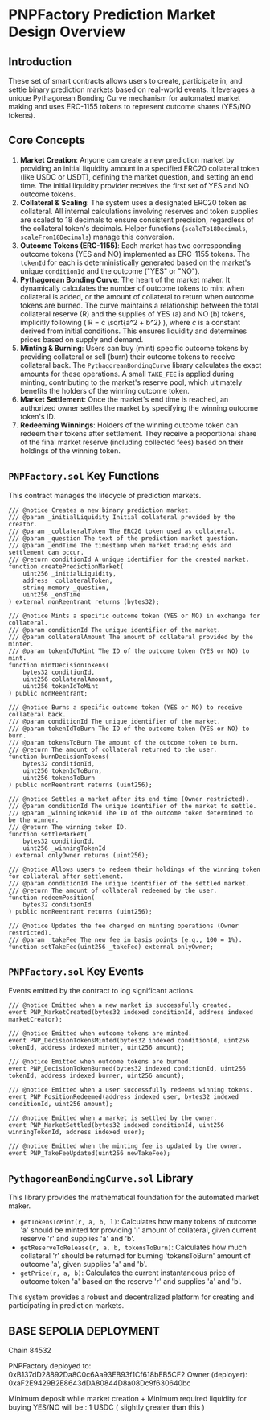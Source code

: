 # PNPFactory Prediction Market Design Overview

## Introduction

These set of smart contracts allows users to create, participate in, and settle binary prediction markets based on real-world events. 
It leverages a unique Pythagorean Bonding Curve mechanism for automated market making and uses ERC-1155 tokens to represent outcome shares (YES/NO tokens).

## Core Concepts

1.  **Market Creation**: Anyone can create a new prediction market by providing an initial liquidity amount in a specified ERC20 collateral token (like USDC or USDT), defining the market question, and setting an end time. The initial liquidity provider receives the first set of YES and NO outcome tokens.
2.  **Collateral & Scaling**: The system uses a designated ERC20 token as collateral. All internal calculations involving reserves and token supplies are scaled to 18 decimals to ensure consistent precision, regardless of the collateral token's decimals. Helper functions (`scaleTo18Decimals`, `scaleFrom18Decimals`) manage this conversion.
3.  **Outcome Tokens (ERC-1155)**: Each market has two corresponding outcome tokens (YES and NO) implemented as ERC-1155 tokens. The `tokenId` for each is deterministically generated based on the market's unique `conditionId` and the outcome ("YES" or "NO").
4.  **Pythagorean Bonding Curve**: The heart of the market maker. It dynamically calculates the number of outcome tokens to mint when collateral is added, or the amount of collateral to return when outcome tokens are burned. The curve maintains a relationship between the total collateral reserve (R) and the supplies of YES (a) and NO (b) tokens, implicitly following \( R = c \sqrt{a^2 + b^2} \), where *c* is a constant derived from initial conditions. This ensures liquidity and determines prices based on supply and demand.
5.  **Minting & Burning**: Users can buy (mint) specific outcome tokens by providing collateral or sell (burn) their outcome tokens to receive collateral back. The `PythagoreanBondingCurve` library calculates the exact amounts for these operations. A small `TAKE_FEE` is applied during minting, contributing to the market's reserve pool, which ultimately benefits the holders of the winning outcome token.
6.  **Market Settlement**: Once the market's end time is reached, an authorized owner settles the market by specifying the winning outcome token's ID.
7.  **Redeeming Winnings**: Holders of the winning outcome token can redeem their tokens after settlement. They receive a proportional share of the final market reserve (including collected fees) based on their holdings of the winning token.

## `PNPFactory.sol` Key Functions

This contract manages the lifecycle of prediction markets.

```solidity
/// @notice Creates a new binary prediction market.
/// @param _initialLiquidity Initial collateral provided by the creator.
/// @param _collateralToken The ERC20 token used as collateral.
/// @param _question The text of the prediction market question.
/// @param _endTime The timestamp when market trading ends and settlement can occur.
/// @return conditionId A unique identifier for the created market.
function createPredictionMarket(
    uint256 _initialLiquidity,
    address _collateralToken,
    string memory _question,
    uint256 _endTime
) external nonReentrant returns (bytes32);

/// @notice Mints a specific outcome token (YES or NO) in exchange for collateral.
/// @param conditionId The unique identifier of the market.
/// @param collateralAmount The amount of collateral provided by the minter.
/// @param tokenIdToMint The ID of the outcome token (YES or NO) to mint.
function mintDecisionTokens(
    bytes32 conditionId,
    uint256 collateralAmount,
    uint256 tokenIdToMint
) public nonReentrant;

/// @notice Burns a specific outcome token (YES or NO) to receive collateral back.
/// @param conditionId The unique identifier of the market.
/// @param tokenIdToBurn The ID of the outcome token (YES or NO) to burn.
/// @param tokensToBurn The amount of the outcome token to burn.
/// @return The amount of collateral returned to the user.
function burnDecisionTokens(
    bytes32 conditionId,
    uint256 tokenIdToBurn,
    uint256 tokensToBurn
) public nonReentrant returns (uint256);

/// @notice Settles a market after its end time (Owner restricted).
/// @param conditionId The unique identifier of the market to settle.
/// @param _winningTokenId The ID of the outcome token determined to be the winner.
/// @return The winning token ID.
function settleMarket(
    bytes32 conditionId,
    uint256 _winningTokenId
) external onlyOwner returns (uint256);

/// @notice Allows users to redeem their holdings of the winning token for collateral after settlement.
/// @param conditionId The unique identifier of the settled market.
/// @return The amount of collateral redeemed by the user.
function redeemPosition(
    bytes32 conditionId
) public nonReentrant returns (uint256);

/// @notice Updates the fee charged on minting operations (Owner restricted).
/// @param _takeFee The new fee in basis points (e.g., 100 = 1%).
function setTakeFee(uint256 _takeFee) external onlyOwner;
```

## `PNPFactory.sol` Key Events

Events emitted by the contract to log significant actions.

```solidity
/// @notice Emitted when a new market is successfully created.
event PNP_MarketCreated(bytes32 indexed conditionId, address indexed marketCreator);

/// @notice Emitted when outcome tokens are minted.
event PNP_DecisionTokensMinted(bytes32 indexed conditionId, uint256 tokenId, address indexed minter, uint256 amount);

/// @notice Emitted when outcome tokens are burned.
event PNP_DecisionTokenBurned(bytes32 indexed conditionId, uint256 tokenId, address indexed burner, uint256 amount);

/// @notice Emitted when a user successfully redeems winning tokens.
event PNP_PositionRedeemed(address indexed user, bytes32 indexed conditionId, uint256 amount);

/// @notice Emitted when a market is settled by the owner.
event PNP_MarketSettled(bytes32 indexed conditionId, uint256 winningTokenId, address indexed user);

/// @notice Emitted when the minting fee is updated by the owner.
event PNP_TakeFeeUpdated(uint256 newTakeFee);
```

## `PythagoreanBondingCurve.sol` Library

This library provides the mathematical foundation for the automated market maker.

*   `getTokensToMint(r, a, b, l)`: Calculates how many tokens of outcome 'a' should be minted for providing 'l' amount of collateral, given current reserve 'r' and supplies 'a' and 'b'.
*   `getReserveToRelease(r, a, b, tokensToBurn)`: Calculates how much collateral 'r' should be returned for burning 'tokensToBurn' amount of outcome 'a', given supplies 'a' and 'b'.
*   `getPrice(r, a, b)`: Calculates the current instantaneous price of outcome token 'a' based on the reserve 'r' and supplies 'a' and 'b'.

This system provides a robust and decentralized platform for creating and participating in prediction markets.


## BASE SEPOLIA DEPLOYMENT

Chain 84532

PNPFactory deployed to: 0xB137dD28892Da8C0c6Aa93EB93f1Cf618bEB5CF2
Owner (deployer): 0xaF2E9429B2E8643dDA80844D8a08Dc9f630640bc

Minimum deposit while market creation + Minimum required liquidity for buying YES/NO  will be : 1 USDC 
( slightly greater than this )
